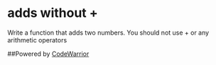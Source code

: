# adds without +

Write a function that adds two numbers. You should not use + or any arithmetic operators

##Powered by [CodeWarrior](http://code-warrior.herokuapp.com)
